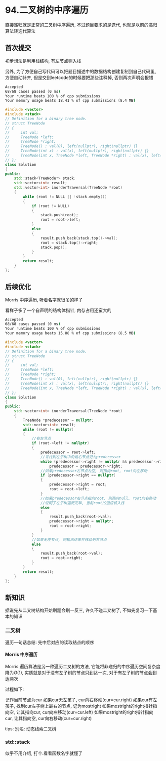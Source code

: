 # 94.二叉树的中序遍历

直接递归就是正常的二叉树中序遍历, 不过题目要求的是迭代, 也就是以前的递归算法转迭代算法

## 首次提交

初步想法是利用栈结构, 有左节点则入栈

另外, 为了方便自己写代码可以把题目描述中的数据结构创建复制到自己代码里, 方便自动补齐, 但是交到leetcode的时候要把那些注释掉, 否则两次声明会报错

```cmd
Accepted
68/68 cases passed (0 ms)
Your runtime beats 100 % of cpp submissions
Your memory usage beats 18.41 % of cpp submissions (8.4 MB)
```

```c++
#include <vector>
#include <stack>
// Definition for a binary tree node.
// struct TreeNode
// {
//     int val;
//     TreeNode *left;
//     TreeNode *right;
//     TreeNode() : val(0), left(nullptr), right(nullptr) {}
//     TreeNode(int x) : val(x), left(nullptr), right(nullptr) {}
//     TreeNode(int x, TreeNode *left, TreeNode *right) : val(x), left(left), right(right) {}
// };
class Solution
{
public:
    std::stack<TreeNode*> stack;
    std::vector<int> result;
    std::vector<int> inorderTraversal(TreeNode *root)
    {
        while (root != NULL || !stack.empty())
        {
            if (root != NULL)
            {
                stack.push(root);
                root = root->left;
            }
            else
            {
                result.push_back(stack.top()->val);
                root = stack.top()->right;
                stack.pop();
            }
        }
        return result;
    }
};
```

## 后续优化

Morris 中序遍历, 听着名字就很吊的样子

看样子多了一个自声明的结构体指针, 内存占用还蛮大的

```cmd
Accepted
68/68 cases passed (0 ms)
Your runtime beats 100 % of cpp submissions
Your memory usage beats 15.88 % of cpp submissions (8.5 MB)
```

```c++
#include <vector>
#include <stack>
// Definition for a binary tree node.
// struct TreeNode
// {
//     int val;
//     TreeNode *left;
//     TreeNode *right;
//     TreeNode() : val(0), left(nullptr), right(nullptr) {}
//     TreeNode(int x) : val(x), left(nullptr), right(nullptr) {}
//     TreeNode(int x, TreeNode *left, TreeNode *right) : val(x), left(left), right(right) {}
// };
class Solution
{
public:
    std::vector<int> inorderTraversal(TreeNode *root)
    {
        TreeNode *predecessor = nullptr;
        std::vector<int> result;
        while (root != nullptr)
        {
            //有左节点
            if (root->left != nullptr)
            {
                predecessor = root->left;
                //寻找到左子树中的最右节点记为predecessor
                while (predecessor->right != nullptr && predecessor->right != root)
                    predecessor = predecessor->right;
                //如果predecessor右节点为空, 则指向root, root向左移动
                if (predecessor->right == nullptr)
                {
                    predecessor->right = root;
                    root = root->left;
                }
                //如果predecessor右节点指向root, 则指向null, root向右移动
                //说明了左子树遍历完毕, 当前root的值应该入栈
                else
                {
                    result.push_back(root->val);
                    predecessor->right = nullptr;
                    root = root->right;
                }
            }
            //如果无左节点, 则输出结果并移动到右节点
            else
            {
                result.push_back(root->val);
                root = root->right;
            }
        }
        return result;
    }
};
```

## 新知识

据说先从二叉树结构开始刷题会刷一反三, 许久不碰二叉树了, 不如先复习一下基本的知识

### 二叉树

遍历一句话总结: 先中后对应的读取结点的顺序

#### Morris 中序遍历

Morris 遍历算法是另一种遍历二叉树的方法, 它能将非递归的中序遍历空间复杂度降为$O(1)$, 实质就是对于没有左子树的节点只到达一次, 对于有左子树的节点会到达两次

过程如下:

记作当前节点为cur
如果cur无左孩子, cur向右移动(cur=cur.right)
如果cur有左孩子, 找到cur左子树上最右的节点, 记为mostright
如果mostright的right指针指向空, 让其指向cur, cur向左移动(cur=cur.left)
如果mostright的right指针指向cur, 让其指向空, cur向右移动(cur=cur.right)

tips: 别名: 动态线索二叉树

### std::stack

似乎不用介绍, 打个.看看函数名字就懂了
